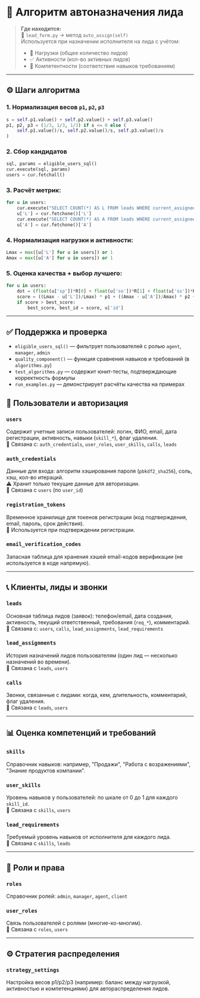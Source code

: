 
# 🧠 Алгоритм автоназначения лида

> **Где находится:**  
> 📄 `lead_form.py` → метод `auto_assign(self)`  
> Используется при назначении исполнителя на лида с учётом:
> - 🔄 Нагрузки (общее количество лидов)
> - ✅ Активности (кол-во активных лидов)
> - 🎯 Компетентности (соответствие навыков требованиям)

---

## ⚙️ Шаги алгоритма

### 1. Нормализация весов `p1`, `p2`, `p3`

```python
s = self.p1.value() + self.p2.value() + self.p3.value()
p1, p2, p3 = (1/3, 1/3, 1/3) if s <= 0 else (
    self.p1.value()/s, self.p2.value()/s, self.p3.value()/s
)
```

### 2. Сбор кандидатов

```python
sql, params = eligible_users_sql()
cur.execute(sql, params)
users = cur.fetchall()
```

### 3. Расчёт метрик:

```python
for u in users:
    cur.execute("SELECT COUNT(*) AS L FROM leads WHERE current_assignee_id=%s", (u['id'],))
    u['L'] = cur.fetchone()['L']
    cur.execute("SELECT COUNT(*) AS A FROM leads WHERE current_assignee_id=%s AND is_active=1", (u['id'],))
    u['A'] = cur.fetchone()['A']
```

### 4. Нормализация нагрузки и активности:

```python
Lmax = max([u['L'] for u in users]) or 1
Amax = max([u['A'] for u in users]) or 1
```

### 5. Оценка качества + выбор лучшего:

```python
for u in users:
    dot = (float(u['sp'])*R[0] + float(u['so'])*R[1] + float(u['ss'])*R[2]) / 3.0
    score = ((Lmax - u['L'])/Lmax) * p1 + ((Amax - u['A'])/Amax) * p2 + dot * p3
    if score > best_score:
        best_score, best_id = score, u['id']
```

---

## ✅ Поддержка и проверка

- `eligible_users_sql()` — фильтрует пользователей с ролью `agent`, `manager`, `admin`
- `quality_component()` — функция сравнения навыков и требований (в `algorithms.py`)
- `test_algorithms.py` — содержит юнит-тесты, подтверждающие корректность формулы
- `run_examples.py` — демонстрирует расчёты качества на примерах

## 🧑 Пользователи и авторизация

### `users`
Содержит учетные записи пользователей: логин, ФИО, email, дата регистрации, активность, навыки (`skill_*`), флаг удаления.  
📌 Связана с: `auth_credentials`, `user_roles`, `user_skills`, `calls`, `leads`

### `auth_credentials`
Данные для входа: алгоритм хэширования пароля (`pbkdf2_sha256`), соль, хэш, кол-во итераций.  
⚠️ Хранит только текущие данные для авторизации.  
📌 Связана с `users` (по `user_id`)

### `registration_tokens`
Временное хранилище для токенов регистрации (код подтверждения, email, пароль, срок действия).  
📌 Используется при подтверждении регистрации.

### `email_verification_codes`
Запасная таблица для хранения хэшей email-кодов верификации (не используется в коде напрямую).

---

## 📞 Клиенты, лиды и звонки

### `leads`
Основная таблица лидов (заявок): телефон/email, дата создания, активность, текущий ответственный, требования (`req_*`), комментарий.  
📌 Связана с: `users`, `calls`, `lead_assignments`, `lead_requirements`

### `lead_assignments`
История назначений лидов пользователям (один лид — несколько назначений во времени).  
📌 Связана с `leads`, `users`

### `calls`
Звонки, связанные с лидами: когда, кем, длительность, комментарий, флаг удаления.  
📌 Связана с `leads`, `users`

---

## 📊 Оценка компетенций и требований

### `skills`
Справочник навыков: например, "Продажи", "Работа с возражениями", "Знание продуктов компании".

### `user_skills`
Уровень навыков у пользователей: по шкале от 0 до 1 для каждого `skill_id`.  
📌 Связана с `skills`, `users`

### `lead_requirements`
Требуемый уровень навыков от исполнителя для каждого лида.  
📌 Связана с `skills`, `leads`

---

## 🔐 Роли и права

### `roles`
Справочник ролей: `admin`, `manager`, `agent`, `client`

### `user_roles`
Связь пользователей с ролями (многие-ко-многим).  
📌 Связана с `roles`, `users`

---

## ⚙️ Стратегия распределения

### `strategy_settings`
Настройка весов p1/p2/p3 (например: баланс между нагрузкой, активностью и компетенциями) для автораспределения лидов.

